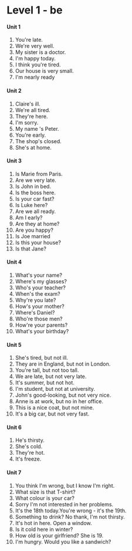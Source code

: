 # Level 1 - be

#### Unit 1

1. You're late.
2. We're very well.
3. My sister is a doctor.
4. I'm happy today.
5. I think you're tired.
6. Our house is very small.
7. I'm nearly ready

#### Unit 2

1. Claire's ill.
2. We're all tired.
3. They're here.
4. I'm sorry.
5. My name 's  Peter.
6. You're early.
7. The shop's closed.
8. She's at home.

#### Unit 3

1. Is Marie from Paris.
2. Are we very late.
3. Is John in bed.
4. Is the boss here.
5. Is your car fast?
6. Is Luke here?
7. Are we all ready.
8. Am I early?
9. Are they at home?
10. Are you happy?
11. Is Joe married
12. Is this your house?
13. Is that Jane?

#### Unit 4

1. What's your name?
2. Where's my glasses?
3. Who's your teacher?
4. When's the exam?
5. Why're you late?
6. How's your mother?
7. Where's Daniel?
8. Who're those men?
9. How're your parents?
10. What's your birthday?

#### Unit 5

1. She's tired, but not ill.
2. They are in England, but not in London.
3. You're tall, but not too tall.
4. We are late, but not very late.
5. It's summer, but not hot.
6. I'm student, but not at university.
7. John's good-looking, but not very nice.
8. Anne is at work, but no in her office.
9. This is a nice coat, but not mine.
10. It's a big car, but not very fast.

#### Unit 6

1. He's thirsty.
2. She's cold.
3. They're hot.
4. It's freeze.

#### Unit 7

1. You think I'm wrong, but I know I'm right.
2. What size is that T-shirt? 
3. What colour is your car?
4. Sorry I'm not interested in her problems.
5. It's the 18th today.You're wrong - it's the 19th.
6. Something to drink? No thank, I'm not thirsty.
7. It's hot in here. Open a window.
8. Is it cold here in winter?
9. How old is your girlfriend? She is 19.
10. I'm hungry. Would you like a sandwich?